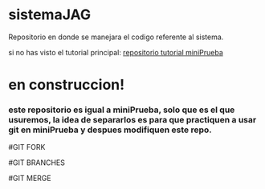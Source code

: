 sistemaJAG
==========

Repositorio en donde se manejara el codigo referente al sistema.


si no has visto el tutorial principal: [repositorio tutorial miniPrueba](https://github.com/slayerfat/miniPrueba)


# en construccion!

### este repositorio es igual a miniPrueba, solo que es el que usuremos, la idea de separarlos es para que practiquen a usar git en miniPrueba y despues modifiquen este repo.

#GIT FORK

#GIT BRANCHES

#GIT MERGE